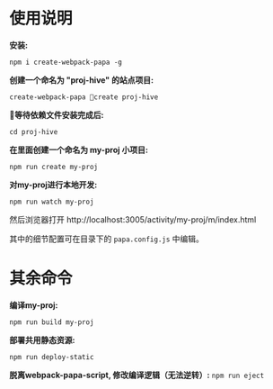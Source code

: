 # 使用说明

**安装:**

`npm i create-webpack-papa -g` 

**创建一个命名为 "proj-hive" 的站点项目:**

`create-webpack-papa create proj-hive`

**等待依赖文件安装完成后:**

`cd proj-hive`

**在里面创建一个命名为 my-proj 小项目:**

`npm run create my-proj`

**对my-proj进行本地开发:**

`npm run watch my-proj`

然后浏览器打开 http://localhost:3005/activity/my-proj/m/index.html


其中的细节配置可在目录下的 `papa.config.js` 中编辑。


# 其余命令

**编译my-proj:**

`npm run build my-proj`

**部署共用静态资源:**

`npm run deploy-static`

**脱离webpack-papa-script, 修改编译逻辑（无法逆转）:**
`npm run eject`